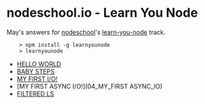 # nodeschool.io - Learn You Node

May's answers for [nodeschool](http://nodeschool.io)'s [learn-you-node](http://nodeschool.io/#learnyounode) track.

		> npm install -g learnyounode
		> learnyounode

* [HELLO WORLD](01-HELLO_WORLD)
* [BABY STEPS](02-BABY_STEPS)
* [MY FIRST I/O!](03.MY_FIRST_IO)
* [MY FIRST ASYNC I/O!](04_MY_FIRST ASYNC_IO)
* [FILTERED LS](05-FILTERED_LS)